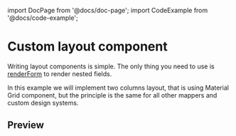 import DocPage from '@docs/doc-page';
import CodeExample from '@docs/code-example';

<DocPage>

# Custom layout component

Writing layout components is simple. The only thing you need to use is [renderForm](/hooks/use-form-api#renderform) to render nested fields.

In this example we will implement two columns layout, that is using Material Grid component, but the principle is the same for all other mappers and custom design systems.

## Preview

<CodeExample source="components/examples/custom-layout-component" mode="preview" />

</DocPage>